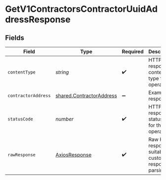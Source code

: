 # GetV1ContractorsContractorUuidAddressResponse


## Fields

| Field                                                                                                                                     | Type                                                                                                                                      | Required                                                                                                                                  | Description                                                                                                                               | Example                                                                                                                                   |
| ----------------------------------------------------------------------------------------------------------------------------------------- | ----------------------------------------------------------------------------------------------------------------------------------------- | ----------------------------------------------------------------------------------------------------------------------------------------- | ----------------------------------------------------------------------------------------------------------------------------------------- | ----------------------------------------------------------------------------------------------------------------------------------------- |
| `contentType`                                                                                                                             | *string*                                                                                                                                  | :heavy_check_mark:                                                                                                                        | HTTP response content type for this operation                                                                                             |                                                                                                                                           |
| `contractorAddress`                                                                                                                       | [shared.ContractorAddress](../../../sdk/models/shared/contractoraddress.md)                                                               | :heavy_minus_sign:                                                                                                                        | Example response                                                                                                                          | {"street_1":"412 Kiera Stravenue","street_2":"Suite 391","city":"San Francisco","state":"CA","zip":"94107","country":"USA","active":true} |
| `statusCode`                                                                                                                              | *number*                                                                                                                                  | :heavy_check_mark:                                                                                                                        | HTTP response status code for this operation                                                                                              |                                                                                                                                           |
| `rawResponse`                                                                                                                             | [AxiosResponse](https://axios-http.com/docs/res_schema)                                                                                   | :heavy_check_mark:                                                                                                                        | Raw HTTP response; suitable for custom response parsing                                                                                   |                                                                                                                                           |